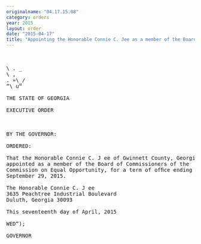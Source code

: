 ```yaml
---
originalname: "04.17.15.08"
category: orders
year: 2015
layout: order
date: "2015-04-17"
title: "Appointing the Honorable Connie C. Jee as a member of the Board of Commissioners of the Commission on Equal Opportunity"
---
```

<pre>
   

\ . _
\ ,
. »\_/
“\ u“

THE STATE OF GEORGIA

EXECUTIVE ORDER

 

BY THE GOVERNOR:

ORDERED:

That the Honorable Connie C. J ee of Gwinnett County, Georgia, is
appointed as a member of the Board of Commissioners of the
Commission on Equal Opportunity, for a term of ofﬁce ending
September 29, 2015.

The Honorable Connie C. J ee
3635 Peachtree Industrial Boulevard
Duluth, Georgia 30093

This seventeenth day of April, 2015

WED“);

GOVERNOR

</pre>
